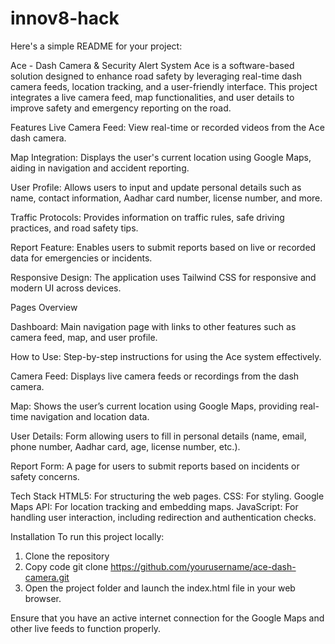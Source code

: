 # innov8-hack

Here's a simple README for your project:

Ace - Dash Camera & Security Alert System
Ace is a software-based solution designed to enhance road safety by leveraging real-time dash camera feeds, location tracking, and a user-friendly interface. This project integrates a live camera feed, map functionalities, and user details to improve safety and emergency reporting on the road.

Features
Live Camera Feed: View real-time or recorded videos from the Ace dash camera.

Map Integration: Displays the user's current location using Google Maps, aiding in navigation and accident reporting.

User Profile: Allows users to input and update personal details such as name, contact information, Aadhar card number, license number, and more.

Traffic Protocols: Provides information on traffic rules, safe driving practices, and road safety tips.

Report Feature: Enables users to submit reports based on live or recorded data for emergencies or incidents.

Responsive Design: The application uses Tailwind CSS for responsive and modern UI across devices.


Pages Overview

Dashboard: Main navigation page with links to other features such as camera feed, map, and user profile.

How to Use: Step-by-step instructions for using the Ace system effectively.

Camera Feed: Displays live camera feeds or recordings from the dash camera.

Map: Shows the user’s current location using Google Maps, providing real-time navigation and location data.

User Details: Form allowing users to fill in personal details (name, email, phone number, Aadhar card, age, license number, etc.).

Report Form: A page for users to submit reports based on incidents or safety concerns.


Tech Stack
HTML5: For structuring the web pages.
CSS: For styling.
Google Maps API: For location tracking and embedding maps.
JavaScript: For handling user interaction, including redirection and authentication checks.


Installation
To run this project locally:

1. Clone the repository
2. Copy code
git clone https://github.com/yourusername/ace-dash-camera.git
3. Open the project folder and launch the index.html file in your web browser.

Ensure that you have an active internet connection for the Google Maps and other live feeds to function properly.

